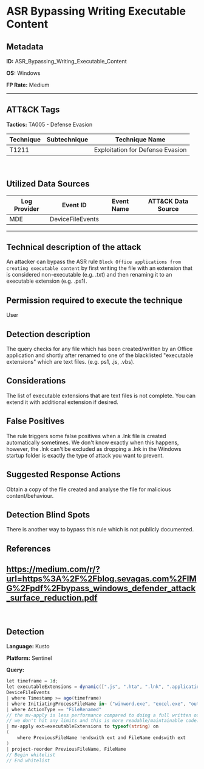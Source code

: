 # ASR Bypassing Writing Executable Content

## Metadata

**ID:** ASR_Bypassing_Writing_Executable_Content

**OS:** Windows

**FP Rate:** Medium

---

## ATT&CK Tags

**Tactics:**
TA005 - Defense Evasion

| Technique | Subtechnique | Technique Name |
|---|---| --- |
| T1211 |  | Exploitation for Defense Evasion|
​
## Utilized Data Sources

| Log Provider | Event ID | Event Name | ATT&CK Data Source |
|---------|---------|----------|---------|
|MDE|DeviceFileEvents|||
---

## Technical description of the attack
An attacker can bypass the ASR rule `Block Office applications from creating executable content` by first writing the
file with an extension that is considered non-executable (e.g. .txt) and then renaming it to an executable extension (e.g. .ps1). 


## Permission required to execute the technique
User

## Detection description
The query checks for any file which has been created/written by an Office application and shortly after renamed to one of the 
blacklisted "executable extensions" which are text files. (e.g. ps1, .js, .vbs). 


## Considerations
The list of executable extensions that are text files is not complete. You can extend it with additional extension if desired. 


## False Positives
The rule triggers some false positives when a .lnk file is created automatically sometimes. We don't know exactly when this happens,
however, the .lnk can't be excluded as dropping a .lnk in the Windows startup folder is exactly the type of attack you want to prevent. 


## Suggested Response Actions
Obtain a copy of the file created and analyse the file for malicious content/behaviour. 


## Detection Blind Spots
There is another way to bypass this rule which is not publicly documented. 


## References
https://medium.com/r/?url=https%3A%2F%2Fblog.sevagas.com%2FIMG%2Fpdf%2Fbypass_windows_defender_attack_surface_reduction.pdf
---
​

## Detection

**Language:** Kusto

**Platform:** Sentinel

**Query:**
```C#
let timeframe = 1d;
let executableExtensions = dynamic([".js", ".hta", ".lnk", ".application", ".vb", ".vba", ".vbs", ".ps", ".ps1", ".bat", ".cmd"]);
DeviceFileEvents
| where Timestamp >= ago(timeframe)
| where InitiatingProcessFileName in~ ("winword.exe", "excel.exe", "outlook.exe", "powerpnt.exe")
| where ActionType == "FileRenamed"
// the mv-apply is less performance compared to doing a full written out !endswith, but 
// we don't hit any limits and this is more readable/maintainable code. 
| mv-apply ext=executableExtensions to typeof(string) on 
(
    where PreviousFileName !endswith ext and FileName endswith ext
)
| project-reorder PreviousFileName, FileName
// Begin whitelist
// End whitelist
```

